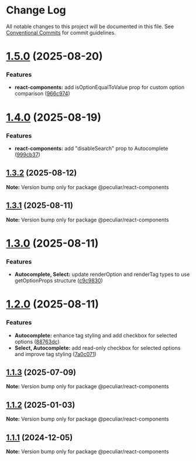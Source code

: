 # Change Log

All notable changes to this project will be documented in this file.
See [Conventional Commits](https://conventionalcommits.org) for commit guidelines.

# [1.5.0](https://github.com/PeculiarVentures/peculiar-ui/compare/@peculiar/react-components@1.4.0...@peculiar/react-components@1.5.0) (2025-08-20)


### Features

* **react-components:** add isOptionEqualToValue prop for custom option comparison ([966c974](https://github.com/PeculiarVentures/peculiar-ui/commit/966c9740f1b214883852dba7472d69a0dd6b606d))





# [1.4.0](https://github.com/PeculiarVentures/peculiar-ui/compare/@peculiar/react-components@1.3.2...@peculiar/react-components@1.4.0) (2025-08-19)


### Features

* **react-components:** add "disableSearch" prop to Autocomplete ([999cb37](https://github.com/PeculiarVentures/peculiar-ui/commit/999cb37c82f1ed1ffffb32c29195b9c8c64ed35f))





## [1.3.2](https://github.com/PeculiarVentures/peculiar-ui/compare/@peculiar/react-components@1.3.1...@peculiar/react-components@1.3.2) (2025-08-12)

**Note:** Version bump only for package @peculiar/react-components





## [1.3.1](https://github.com/PeculiarVentures/peculiar-ui/compare/@peculiar/react-components@1.3.0...@peculiar/react-components@1.3.1) (2025-08-11)

**Note:** Version bump only for package @peculiar/react-components





# [1.3.0](https://github.com/PeculiarVentures/peculiar-ui/compare/@peculiar/react-components@1.2.0...@peculiar/react-components@1.3.0) (2025-08-11)


### Features

* **Autocomplete, Select:** update renderOption and renderTag types to use getOptionProps structure ([c9c9830](https://github.com/PeculiarVentures/peculiar-ui/commit/c9c98309091fbe4ef048368d739fb4caf797e1ac))





# [1.2.0](https://github.com/PeculiarVentures/peculiar-ui/compare/@peculiar/react-components@1.1.3...@peculiar/react-components@1.2.0) (2025-08-11)


### Features

* **Autocomplete:** enhance tag styling and add checkbox for selected options ([88763dc](https://github.com/PeculiarVentures/peculiar-ui/commit/88763dc1bdcf62775a849bc6de75a9565eba8efc))
* **Select, Autocomplete:** add read-only checkbox for selected options and improve tag styling ([7a0c071](https://github.com/PeculiarVentures/peculiar-ui/commit/7a0c071df61a13eee6ecf610287d952cf9ba8dd9))





## [1.1.3](https://github.com/PeculiarVentures/peculiar-ui/compare/@peculiar/react-components@1.1.2...@peculiar/react-components@1.1.3) (2025-07-09)

**Note:** Version bump only for package @peculiar/react-components





## [1.1.2](https://github.com/PeculiarVentures/peculiar-ui/compare/@peculiar/react-components@1.1.1...@peculiar/react-components@1.1.2) (2025-01-03)

**Note:** Version bump only for package @peculiar/react-components





## [1.1.1](https://github.com/PeculiarVentures/peculiar-ui/compare/@peculiar/react-components@1.1.1-alpha.0...@peculiar/react-components@1.1.1) (2024-12-05)

**Note:** Version bump only for package @peculiar/react-components
